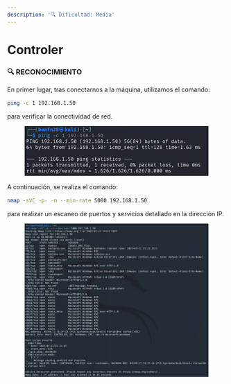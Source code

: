 ```yaml
---
description: '🔍 Dificultad: Media'
---
```


# Controler

### 🔍 **RECONOCIMIENTO**

En primer lugar, tras conectarnos a la máquina, utilizamos el comando:

```bash
ping -c 1 192.168.1.50
```

para verificar la conectividad de red.

<figure><img src="../../.gitbook/assets/image (1655).png" alt=""><figcaption></figcaption></figure>

A continuación, se realiza el comando:

```bash
nmap -sVC -p- -n --min-rate 5000 192.168.1.50
```

para realizar un escaneo de puertos y servicios detallado en la dirección IP.

<figure><img src="../../.gitbook/assets/Captura de pantalla 2025-07-21 162504.png" alt=""><figcaption></figcaption></figure>

